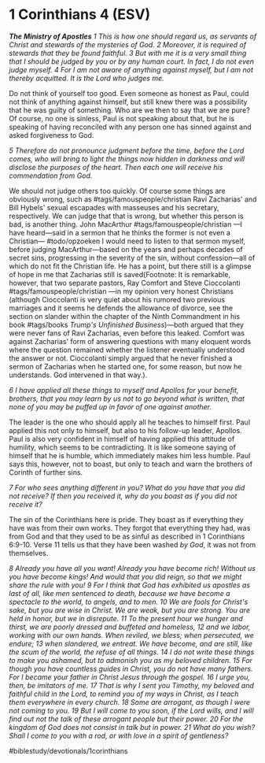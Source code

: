 # 1 Corinthians 4 (ESV) 
***The Ministry of Apostles***
*1 This is how one should regard us, as servants of Christ and stewards of the mysteries of God. 2 Moreover, it is required of stewards that they be found faithful. 3 But with me it is a very small thing that I should be judged by you or by any human court. In fact, I do not even judge myself. 4 For I am not aware of anything against myself, but I am not thereby acquitted. It is the Lord who judges me.*

Do not think of yourself too good. Even someone as honest as Paul, could not think of anything against himself, but still knew there was a possibility that he was guilty of something. Who are we then to say that we are pure? Of course, no one is sinless, Paul is not speaking about that, but he is speaking of having reconciled with any person one has sinned against and asked forgiveness to God. 

*5 Therefore do not pronounce judgment before the time, before the Lord comes, who will bring to light the things now hidden in darkness and will disclose the purposes of the heart. Then each one will receive his commendation from God.*

We should not judge others too quickly. Of course some things are obviously wrong, such as #tags/famouspeople/christian Ravi Zacharias' and Bill Hybels' sexual escapades with masseuses and his secretary, respectively. We can judge that that is wrong, but whether this person is bad, is another thing. John MacArthur #tags/famouspeople/christian —I have heard—said in a sermon that he thinks the former is not even a Christian— #todo/opzoeken I would need to listen to that sermon myself, before judging MacArthur—based on the years and perhaps decades of secret sins, progressing in the severity of the sin, without confession—all of which do not fit the Christian life. He has a point, but there still is a glimpse of hope in me that Zacharias still is saved(Footnote: It is remarkable, however, that two separate pastors, Ray Comfort and Steve Cioccolanti #tags/famouspeople/christian —in my opinion very honest Christians (although Cioccolanti is very quiet about his rumored two previous marriages and it seems he defends the allowance of divorce, see the section on slander within the chapter of the Ninth Commandment in his book #tags/books *Trump's Unfinished Business*)—both argued that they were never fans of Ravi Zacharias, even before this leaked. Comfort was against Zacharias' form of answering questions with many eloquent words where the question remained whether the listener eventually understood the answer or not. Cioccolanti simply argued that he never finished a sermon of Zacharias when he started one, for some reason, but now he understands. God intervened in that way.).

*6 I have applied all these things to myself and Apollos for your benefit, brothers, that you may learn by us not to go beyond what is written, that none of you may be puffed up in favor of one against another.*

The leader is the one who should apply all he teaches to himself first. Paul applied this not only to himself, but also to his follow-up leader, Apollos. Paul is also very confident in himself of having applied this attitude of humility, which seems to be contradicting. It is like someone saying of himself that he is humble, which immediately makes him less humble. Paul says this, however, not to boast, but only to teach and warn the brothers of Corinth of further sins. 

*7 For who sees anything different in you? What do you have that you did not receive? If then you received it, why do you boast as if you did not receive it?*

The sin of the Corinthians here is pride. They boast as if everything they have was from their own works. They forgot that everything they had, was from God and that they used to be as sinful as described in 1 Corinthians 6:9-10. Verse 11 tells us that they have been washed *by God*, it was not from themselves. 

*8 Already you have all you want! Already you have become rich! Without us you have become kings! And would that you did reign, so that we might share the rule with you! 9 For I think that God has exhibited us apostles as last of all, like men sentenced to death, because we have become a spectacle to the world, to angels, and to men. 10 We are fools for Christ's sake, but you are wise in Christ. We are weak, but you are strong. You are held in honor, but we in disrepute. 11 To the present hour we hunger and thirst, we are poorly dressed and buffeted and homeless, 12 and we labor, working with our own hands. When reviled, we bless; when persecuted, we endure; 13 when slandered, we entreat. We have become, and are still, like the scum of the world, the refuse of all things.*
*14 I do not write these things to make you ashamed, but to admonish you as my beloved children. 15 For though you have countless guides in Christ, you do not have many fathers. For I became your father in Christ Jesus through the gospel. 16 I urge you, then, be imitators of me. 17 That is why I sent you Timothy, my beloved and faithful child in the Lord, to remind you of my ways in Christ, as I teach them everywhere in every church. 18 Some are arrogant, as though I were not coming to you. 19 But I will come to you soon, if the Lord wills, and I will find out not the talk of these arrogant people but their power. 20 For the kingdom of God does not consist in talk but in power. 21 What do you wish? Shall I come to you with a rod, or with love in a spirit of gentleness?*

#biblestudy/devotionals/1corinthians
